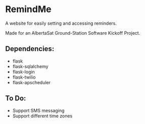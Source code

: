 # RemindMe

A website for easily setting and accessing reminders.

Made for an AlbertaSat Ground-Station Software Kickoff Project.

## Dependencies:
* flask
* flask-sqlalchemy
* flask-login
* flask-twilio
* flask-apscheduler

## To Do:
* Support SMS messaging
* Support different time zones